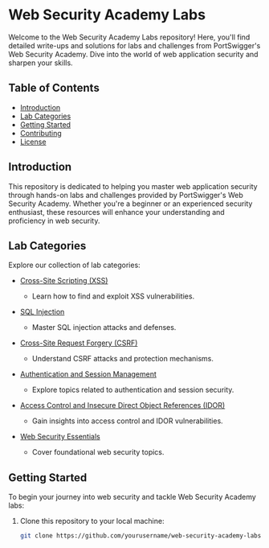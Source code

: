 # Web Security Academy Labs

Welcome to the Web Security Academy Labs repository! Here, you'll find detailed write-ups and solutions for labs and challenges from PortSwigger's Web Security Academy. Dive into the world of web application security and sharpen your skills.

## Table of Contents

- [Introduction](#introduction)
- [Lab Categories](#lab-categories)
- [Getting Started](#getting-started)
- [Contributing](#contributing)
- [License](#license)

## Introduction

This repository is dedicated to helping you master web application security through hands-on labs and challenges provided by PortSwigger's Web Security Academy. Whether you're a beginner or an experienced security enthusiast, these resources will enhance your understanding and proficiency in web security.

## Lab Categories

Explore our collection of lab categories:

- [Cross-Site Scripting (XSS)](./xss/README.md)
  - Learn how to find and exploit XSS vulnerabilities.

- [SQL Injection](./sql-injection/README.md)
  - Master SQL injection attacks and defenses.

- [Cross-Site Request Forgery (CSRF)](./csrf/README.md)
  - Understand CSRF attacks and protection mechanisms.

- [Authentication and Session Management](./authentication-sessions/README.md)
  - Explore topics related to authentication and session security.

- [Access Control and Insecure Direct Object References (IDOR)](./access-control-idor/README.md)
  - Gain insights into access control and IDOR vulnerabilities.

- [Web Security Essentials](./web-security-essentials/README.md)
  - Cover foundational web security topics.

## Getting Started

To begin your journey into web security and tackle Web Security Academy labs:

1. Clone this repository to your local machine:

   ```bash
   git clone https://github.com/yourusername/web-security-academy-labs.git
